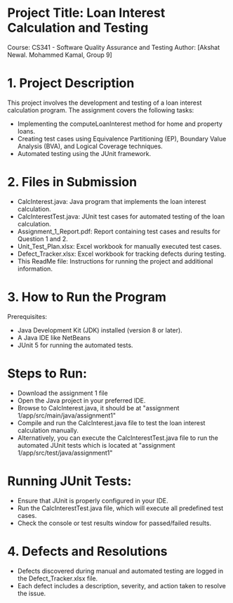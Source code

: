 # Project Title: Loan Interest Calculation and Testing
Course: CS341 - Software Quality Assurance and Testing
Author: [Akshat Newal. Mohammed Kamal, Group 9]

# 1. Project Description
This project involves the development and testing of a loan interest calculation program. The assignment covers the following tasks:

- Implementing the computeLoanInterest method for home and property loans.
- Creating test cases using Equivalence Partitioning (EP), Boundary Value Analysis (BVA), and Logical Coverage techniques.
- Automated testing using the JUnit framework.
  
# 2. Files in Submission
- CalcInterest.java: Java program that implements the loan interest calculation.
- CalcInterestTest.java: JUnit test cases for automated testing of the loan calculation.
- Assignment_1_Report.pdf: Report containing test cases and results for Question 1 and 2.
- Unit_Test_Plan.xlsx: Excel workbook for manually executed test cases.
- Defect_Tracker.xlsx: Excel workbook for tracking defects during testing.
- This ReadMe file: Instructions for running the project and additional information.

# 3. How to Run the Program
  Prerequisites:

- Java Development Kit (JDK) installed (version 8 or later).
- A Java IDE like NetBeans 
- JUnit 5 for running the automated tests.

# Steps to Run:
- Download the assignment 1 file
- Open the Java project in your preferred IDE.
- Browse to CalcInterest.java, it should be at "assignment 1/app/src/main/java/assignment1"
- Compile and run the CalcInterest.java file to test the loan interest calculation manually.
- Alternatively, you can execute the CalcInterestTest.java file to run the automated JUnit tests which is located at "assignment 1/app/src/test/java/assignment1"

# Running JUnit Tests:

- Ensure that JUnit is properly configured in your IDE.
- Run the CalcInterestTest.java file, which will execute all predefined test cases.
- Check the console or test results window for passed/failed results.

# 4. Defects and Resolutions
- Defects discovered during manual and automated testing are logged in the Defect_Tracker.xlsx file.
- Each defect includes a description, severity, and action taken to resolve the issue.
